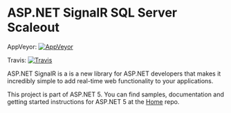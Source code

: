 ASP.NET SignalR SQL Server Scaleout
========

AppVeyor: [![AppVeyor](https://ci.appveyor.com/api/projects/status/iulqt7mtu1dot7fh/branch/dev?svg=true)](https://ci.appveyor.com/project/aspnetci/SignalR-SqlServer/branch/dev)

Travis:   [![Travis](https://travis-ci.org/aspnet/SignalR-SqlServer.svg?branch=dev)](https://travis-ci.org/aspnet/SignalR-SqlServer)

ASP.NET SignalR is a is a new library for ASP.NET developers that makes it incredibly simple to add real-time web functionality to your applications. 

This project is part of ASP.NET 5. You can find samples, documentation and getting started instructions for ASP.NET 5 at the [Home](https://github.com/aspnet/home) repo.
